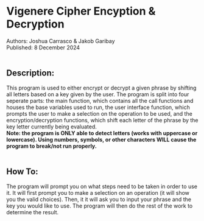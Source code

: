 # Vigenere Cipher Encyption & Decryption <br />
Authors: Joshua Carrasco & Jakob Garibay <br />
Published: 8 December 2024 <br />
<br />
## Description: <br />
This program is used to either encrypt or decrypt a given phrase by shifting all letters based on a key given by the user. The program is split into four seperate parts: the main function, which contains all the call functions and houses the base variables used to run, the user interface function, which prompts the user to make a selection on the operation to be used, and the encryption/decryption functions, which shift each letter of the phrase by the key letter currently being evaluated. <br />
**Note: the program is ONLY able to detect letters (works with uppercase or lowercase). Using numbers, symbols, or other characters WILL cause the program to break/not run properly.** <br />
<br />
## How To: <br />
The program will prompt you on what steps need to be taken in order to use it. It will first prompt you to make a selection on an operation (it will show you the valid choices). Then, it it will ask you to input your phrase and the key you would like to use. The program will then do the rest of the work to determine the result. 
